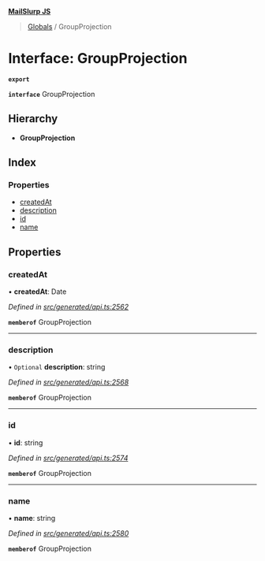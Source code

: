 **[MailSlurp JS](../README.md)**

> [Globals](../README.md) / GroupProjection

# Interface: GroupProjection

**`export`** 

**`interface`** GroupProjection

## Hierarchy

* **GroupProjection**

## Index

### Properties

* [createdAt](groupprojection.md#createdat)
* [description](groupprojection.md#description)
* [id](groupprojection.md#id)
* [name](groupprojection.md#name)

## Properties

### createdAt

•  **createdAt**: Date

*Defined in [src/generated/api.ts:2562](https://github.com/mailslurp/mailslurp-client/blob/c5e5f20/src/generated/api.ts#L2562)*

**`memberof`** GroupProjection

___

### description

• `Optional` **description**: string

*Defined in [src/generated/api.ts:2568](https://github.com/mailslurp/mailslurp-client/blob/c5e5f20/src/generated/api.ts#L2568)*

**`memberof`** GroupProjection

___

### id

•  **id**: string

*Defined in [src/generated/api.ts:2574](https://github.com/mailslurp/mailslurp-client/blob/c5e5f20/src/generated/api.ts#L2574)*

**`memberof`** GroupProjection

___

### name

•  **name**: string

*Defined in [src/generated/api.ts:2580](https://github.com/mailslurp/mailslurp-client/blob/c5e5f20/src/generated/api.ts#L2580)*

**`memberof`** GroupProjection
